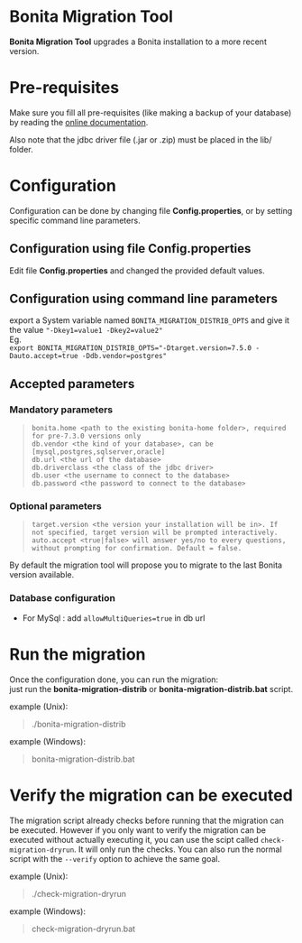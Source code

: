Bonita Migration Tool
=======================

**Bonita Migration Tool** upgrades a Bonita installation to a more recent version.

# Pre-requisites

Make sure you fill all pre-requisites (like making a backup of your database) by reading the
[online documentation](http://documentation.bonitasoft.com/?page=migrate-from-an-earlier-version-of-bonita-bpm).

Also note that the jdbc driver file (.jar or .zip) must be placed in the lib/ folder.


# Configuration

Configuration can be done by changing file **Config.properties**, or by setting specific command line parameters.


## Configuration using file Config.properties

Edit file **Config.properties** and changed the provided default values.


## Configuration using command line parameters

export a System variable named `BONITA_MIGRATION_DISTRIB_OPTS` and give it the value `"-Dkey1=value1 -Dkey2=value2"`  
Eg.  
`export BONITA_MIGRATION_DISTRIB_OPTS="-Dtarget.version=7.5.0 -Dauto.accept=true -Ddb.vendor=postgres"`


## Accepted parameters

### Mandatory parameters
>     bonita.home <path to the existing bonita-home folder>, required for pre-7.3.0 versions only
>     db.vendor <the kind of your database>, can be [mysql,postgres,sqlserver,oracle]
>     db.url <the url of the database>
>     db.driverclass <the class of the jdbc driver>
>     db.user <the username to connect to the database>
>     db.password <the password to connect to the database>

### Optional parameters
>     target.version <the version your installation will be in>. If not specified, target version will be prompted interactively.
>     auto.accept <true|false> will answer yes/no to every questions, without prompting for confirmation. Default = false.

By default the migration tool will propose you to migrate to the last Bonita version available.


### Database configuration
* For MySql : add `allowMultiQueries=true` in db url


# Run the migration

Once the configuration done, you can run the migration:  
just run the **bonita-migration-distrib** or **bonita-migration-distrib.bat** script.

example (Unix):
>    ./bonita-migration-distrib

example (Windows):
>    bonita-migration-distrib.bat

# Verify the migration can be executed

The migration script already checks before running that the migration can be executed. However if you
only want to verify the migration can be executed without actually executing it, you can use the scipt
called `check-migration-dryrun`. It will only run the checks. You can also run the normal script with the `--verify`
option to achieve the same goal.

example (Unix):
>    ./check-migration-dryrun

example (Windows):
>    check-migration-dryrun.bat